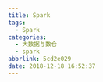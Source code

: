 ```yaml
---
title: Spark
tags:
  - Spark
categories:
  - 大数据与数仓
  - spark
abbrlink: 5cd2e029
date: 2018-12-18 16:52:37
---
```


